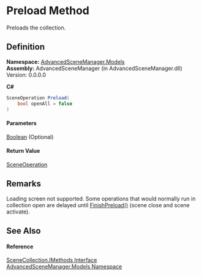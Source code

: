 # Preload Method

Preloads the collection.

## Definition

**Namespace:** [AdvancedSceneManager.Models](N_AdvancedSceneManager_Models.md)\
**Assembly:** AdvancedSceneManager (in AdvancedSceneManager.dll) Version: 0.0.0.0

**C#**

```c#
SceneOperation Preload(
	bool openAll = false
)
```

#### Parameters

&#x20; [Boolean](https://learn.microsoft.com/dotnet/api/system.boolean)  (Optional)&#x20;

#### Return Value

[SceneOperation](T_AdvancedSceneManager_Core_SceneOperation.md)

## Remarks

Loading screen not supported. Some operations that would normally run in collection open are delayed until [FinishPreload()](M_AdvancedSceneManager_Core_Runtime_FinishPreload.md) (scene close and scene activate).

## See Also

#### Reference

[SceneCollection.IMethods Interface](T_AdvancedSceneManager_Models_SceneCollection_IMethods.md)\
[AdvancedSceneManager.Models Namespace](N_AdvancedSceneManager_Models.md)
